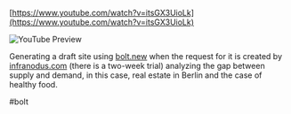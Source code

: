 <!--
date: 2025-01-27T18:22:36
-->


[https://www.youtube.com/watch?v=itsGX3UioLk](https://www.youtube.com/watch?v=itsGX3UioLk)

![YouTube Preview](https://img.youtube.com/vi/itsGX3UioLk/mqdefault.jpg)



Generating a draft site using [bolt.new](https://bolt.new/)  when the request for it is created by [infranodus.com](https://infranodus.com/)  (there is a two-week trial) analyzing the gap between supply and demand, in this case, real estate in Berlin and the case of healthy food.


 #bolt
